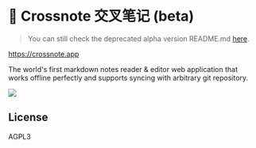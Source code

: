 # 📝 Crossnote 交叉笔记 (beta)

> You can still check the deprecated alpha version README.md [here](./README.alpha.md).

https://crossnote.app

The world's first markdown notes reader & editor web application that works offline perfectly and supports syncing with arbitrary git repository.

![](https://camo.githubusercontent.com/fba62d04176e6ff94bfca6bf4494eca4eae1bb84/68747470733a2f2f692e6c6f6c692e6e65742f323032302f30332f32302f41526e375a554933583643426b50662e706e67)

## License

AGPL3
